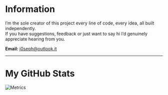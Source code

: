 # Information

I’m the sole creator of this project every line of code, every idea, all built independently.  
If you have suggestions, feedback or just want to say hi I’d genuinely appreciate hearing from you.

**Email:** [j0seph@outlook.it](mailto:j0seph@outlook.it)

---

# My GitHub Stats

![Metrics](https://raw.githubusercontent.com/j3oe/j3oe/main/metrics.terminal.svg)
